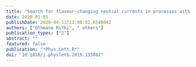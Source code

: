 ```yaml
---
title: "Search for flavour-changing neutral currents in processes with one top quark and a photon using 81 fb$^-1$ of $pp$ collisions at $sqrts = 13$ TeV with the ATLAS experiment"
date: 2020-01-01
publishDate: 2020-04-11T12:00:02.654084Z
authors: ["Othmane Rifki", " others"]
publication_types: ["2"]
abstract: ""
featured: false
publication: "*Phys.Lett.B*"
doi: "10.1016/j.physletb.2019.135082"
---
```


